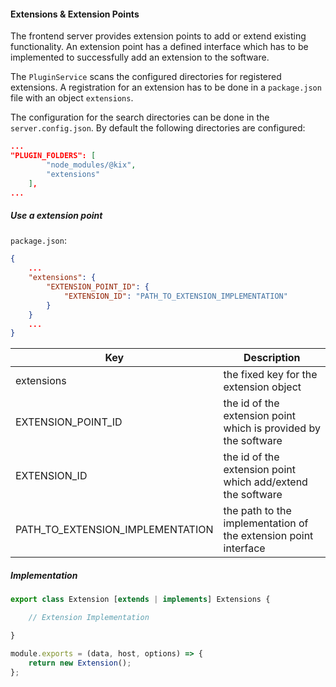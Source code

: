#### Extensions & Extension Points
The frontend server provides extension points to add or extend existing functionality. An extension point has a defined interface which has to be implemented to successfully add an extension to the software.

The `PluginService` scans the configured directories for registered extensions. A registration for an extension has to be done in a `package.json` file with an object `extensions`. 

The configuration for the search directories can be done in the `server.config.json`. By default the following directories are configured:
```json
...
"PLUGIN_FOLDERS": [
        "node_modules/@kix",
        "extensions"
    ],
...
```

##### Use a extension point
`package.json`:
```json
{
    ...
    "extensions": {
        "EXTENSION_POINT_ID": {
            "EXTENSION_ID": "PATH_TO_EXTENSION_IMPLEMENTATION"
        }
    }
    ...
}
```
| Key                              | Description                                                     |
| -------------------------------- | --------------------------------------------------------------- |
| extensions                       | the fixed key for the extension object                          |
| EXTENSION_POINT_ID               | the id of the extension point which is provided by the software |
| EXTENSION_ID                     | the id of the extension point which add/extend the software     |
| PATH_TO_EXTENSION_IMPLEMENTATION | the path to the implementation of the extension point interface |

##### Implementation

```javascript
export class Extension [extends | implements] Extensions {

    // Extension Implementation

}

module.exports = (data, host, options) => {
    return new Extension();
};
```